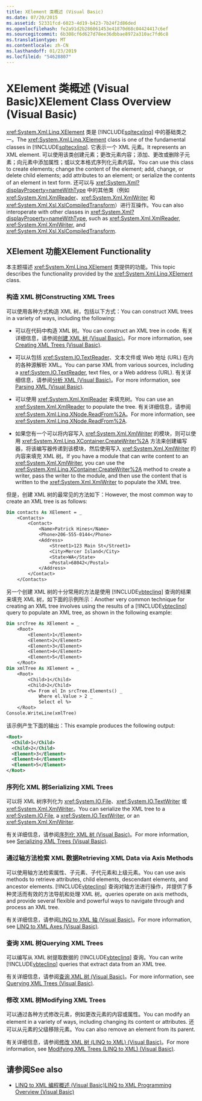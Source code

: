 ```yaml
---
title: XElement 类概述 (Visual Basic)
ms.date: 07/20/2015
ms.assetid: 52331fcd-6023-4d19-b423-7b24f2d86ded
ms.openlocfilehash: fe2a91d2b286061453e41870d68c04424417c6ef
ms.sourcegitcommit: 6b308cf6d627d78ee36dbbae8972a310ac7fd6c8
ms.translationtype: MT
ms.contentlocale: zh-CN
ms.lasthandoff: 01/23/2019
ms.locfileid: "54628807"
---
```

# <a name="xelement-class-overview-visual-basic"></a><span data-ttu-id="a35e3-102">XElement 类概述 (Visual Basic)</span><span class="sxs-lookup"><span data-stu-id="a35e3-102">XElement Class Overview (Visual Basic)</span></span>
<span data-ttu-id="a35e3-103"><xref:System.Xml.Linq.XElement> 类是 [!INCLUDE[sqltecxlinq](~/includes/sqltecxlinq-md.md)] 中的基础类之一。</span><span class="sxs-lookup"><span data-stu-id="a35e3-103">The <xref:System.Xml.Linq.XElement> class is one of the fundamental classes in [!INCLUDE[sqltecxlinq](~/includes/sqltecxlinq-md.md)].</span></span> <span data-ttu-id="a35e3-104">它表示一个 XML 元素。</span><span class="sxs-lookup"><span data-stu-id="a35e3-104">It represents an XML element.</span></span> <span data-ttu-id="a35e3-105">可以使用该类创建元素；更改元素内容；添加、更改或删除子元素；向元素中添加属性；或以文本格式序列化元素内容。</span><span class="sxs-lookup"><span data-stu-id="a35e3-105">You can use this class to create elements; change the content of the element; add, change, or delete child elements; add attributes to an element; or serialize the contents of an element in text form.</span></span> <span data-ttu-id="a35e3-106">还可以与 <xref:System.Xml?displayProperty=nameWithType> 中的其他类（例如 <xref:System.Xml.XmlReader>、<xref:System.Xml.XmlWriter> 和 <xref:System.Xml.Xsl.XslCompiledTransform>）进行互操作。</span><span class="sxs-lookup"><span data-stu-id="a35e3-106">You can also interoperate with other classes in <xref:System.Xml?displayProperty=nameWithType>, such as <xref:System.Xml.XmlReader>, <xref:System.Xml.XmlWriter>, and <xref:System.Xml.Xsl.XslCompiledTransform>.</span></span>  
  
## <a name="xelement-functionality"></a><span data-ttu-id="a35e3-107">XElement 功能</span><span class="sxs-lookup"><span data-stu-id="a35e3-107">XElement Functionality</span></span>  
 <span data-ttu-id="a35e3-108">本主题描述 <xref:System.Xml.Linq.XElement> 类提供的功能。</span><span class="sxs-lookup"><span data-stu-id="a35e3-108">This topic describes the functionality provided by the <xref:System.Xml.Linq.XElement> class.</span></span>  
  
### <a name="constructing-xml-trees"></a><span data-ttu-id="a35e3-109">构造 XML 树</span><span class="sxs-lookup"><span data-stu-id="a35e3-109">Constructing XML Trees</span></span>  
 <span data-ttu-id="a35e3-110">可以使用各种方式构造 XML 树，包括以下方式：</span><span class="sxs-lookup"><span data-stu-id="a35e3-110">You can construct XML trees in a variety of ways, including the following:</span></span>  
  
-   <span data-ttu-id="a35e3-111">可以在代码中构造 XML 树。</span><span class="sxs-lookup"><span data-stu-id="a35e3-111">You can construct an XML tree in code.</span></span> <span data-ttu-id="a35e3-112">有关详细信息，请参阅[创建 XML 树 (Visual Basic)](../../../../visual-basic/programming-guide/concepts/linq/creating-xml-trees.md)。</span><span class="sxs-lookup"><span data-stu-id="a35e3-112">For more information, see [Creating XML Trees (Visual Basic)](../../../../visual-basic/programming-guide/concepts/linq/creating-xml-trees.md).</span></span>  
  
-   <span data-ttu-id="a35e3-113">可以从包括 <xref:System.IO.TextReader>、文本文件或 Web 地址 (URL) 在内的各种源解析 XML。</span><span class="sxs-lookup"><span data-stu-id="a35e3-113">You can parse XML from various sources, including a <xref:System.IO.TextReader>, text files, or a Web address (URL).</span></span> <span data-ttu-id="a35e3-114">有关详细信息，请参阅[分析 XML (Visual Basic)](../../../../visual-basic/programming-guide/concepts/linq/parsing-xml.md)。</span><span class="sxs-lookup"><span data-stu-id="a35e3-114">For more information, see [Parsing XML (Visual Basic)](../../../../visual-basic/programming-guide/concepts/linq/parsing-xml.md).</span></span>  
  
-   <span data-ttu-id="a35e3-115">可以使用 <xref:System.Xml.XmlReader> 来填充树。</span><span class="sxs-lookup"><span data-stu-id="a35e3-115">You can use an <xref:System.Xml.XmlReader> to populate the tree.</span></span> <span data-ttu-id="a35e3-116">有关详细信息，请参阅<xref:System.Xml.Linq.XNode.ReadFrom%2A>。</span><span class="sxs-lookup"><span data-stu-id="a35e3-116">For more information, see <xref:System.Xml.Linq.XNode.ReadFrom%2A>.</span></span>  
  
-   <span data-ttu-id="a35e3-117">如果您有一个可以将内容写入 <xref:System.Xml.XmlWriter> 的模块，则可以使用 <xref:System.Xml.Linq.XContainer.CreateWriter%2A> 方法来创建编写器，将该编写器传递到该模块，然后使用写入 <xref:System.Xml.XmlWriter> 的内容来填充 XML 树。</span><span class="sxs-lookup"><span data-stu-id="a35e3-117">If you have a module that can write content to an <xref:System.Xml.XmlWriter>, you can use the <xref:System.Xml.Linq.XContainer.CreateWriter%2A> method to create a writer, pass the writer to the module, and then use the content that is written to the <xref:System.Xml.XmlWriter> to populate the XML tree.</span></span>  
  
 <span data-ttu-id="a35e3-118">但是，创建 XML 树的最常见的方法如下：</span><span class="sxs-lookup"><span data-stu-id="a35e3-118">However, the most common way to create an XML tree is as follows:</span></span>  
  
```vb  
Dim contacts As XElement = _  
    <Contacts>  
        <Contact>  
            <Name>Patrick Hines</Name>  
            <Phone>206-555-0144</Phone>  
            <Address>  
                <Street1>123 Main St</Street1>  
                <City>Mercer Island</City>  
                <State>WA</State>  
                <Postal>68042</Postal>  
            </Address>  
        </Contact>  
    </Contacts>  
```  
  
 <span data-ttu-id="a35e3-119">另一个创建 XML 树的十分常用的方法是使用 [!INCLUDE[vbteclinq](~/includes/vbteclinq-md.md)] 查询的结果来填充 XML 树，如下面的示例所示：</span><span class="sxs-lookup"><span data-stu-id="a35e3-119">Another very common technique for creating an XML tree involves using the results of a [!INCLUDE[vbteclinq](~/includes/vbteclinq-md.md)] query to populate an XML tree, as shown in the following example:</span></span>  
  
```vb  
Dim srcTree As XElement = _  
    <Root>  
        <Element>1</Element>  
        <Element>2</Element>  
        <Element>3</Element>  
        <Element>4</Element>  
        <Element>5</Element>  
    </Root>  
Dim xmlTree As XElement = _  
    <Root>  
        <Child>1</Child>  
        <Child>2</Child>  
        <%= From el In srcTree.Elements() _  
            Where el.Value > 2 _  
            Select el %>  
    </Root>  
Console.WriteLine(xmlTree)  
```  
  
 <span data-ttu-id="a35e3-120">该示例产生下面的输出：</span><span class="sxs-lookup"><span data-stu-id="a35e3-120">This example produces the following output:</span></span>  
  
```xml  
<Root>  
  <Child>1</Child>  
  <Child>2</Child>  
  <Element>3</Element>  
  <Element>4</Element>  
  <Element>5</Element>  
</Root>  
```  
  
### <a name="serializing-xml-trees"></a><span data-ttu-id="a35e3-121">序列化 XML 树</span><span class="sxs-lookup"><span data-stu-id="a35e3-121">Serializing XML Trees</span></span>  
 <span data-ttu-id="a35e3-122">可以将 XML 树序列化为 <xref:System.IO.File>、<xref:System.IO.TextWriter> 或 <xref:System.Xml.XmlWriter>。</span><span class="sxs-lookup"><span data-stu-id="a35e3-122">You can serialize the XML tree to a <xref:System.IO.File>, a <xref:System.IO.TextWriter>, or an <xref:System.Xml.XmlWriter>.</span></span>  
  
 <span data-ttu-id="a35e3-123">有关详细信息，请参阅[序列化 XML 树 (Visual Basic)](../../../../visual-basic/programming-guide/concepts/linq/serializing-xml-trees.md)。</span><span class="sxs-lookup"><span data-stu-id="a35e3-123">For more information, see [Serializing XML Trees (Visual Basic)](../../../../visual-basic/programming-guide/concepts/linq/serializing-xml-trees.md).</span></span>  
  
### <a name="retrieving-xml-data-via-axis-methods"></a><span data-ttu-id="a35e3-124">通过轴方法检索 XML 数据</span><span class="sxs-lookup"><span data-stu-id="a35e3-124">Retrieving XML Data via Axis Methods</span></span>  
 <span data-ttu-id="a35e3-125">可以使用轴方法检索属性、子元素、子代元素和上级元素。</span><span class="sxs-lookup"><span data-stu-id="a35e3-125">You can use axis methods to retrieve attributes, child elements, descendant elements, and ancestor elements.</span></span> [!INCLUDE[vbteclinq](~/includes/vbteclinq-md.md)] <span data-ttu-id="a35e3-126">查询对轴方法进行操作，并提供了多种灵活而有效的方法导航和处理 XML 树。</span><span class="sxs-lookup"><span data-stu-id="a35e3-126">queries operate on axis methods, and provide several flexible and powerful ways to navigate through and process an XML tree.</span></span>  
  
 <span data-ttu-id="a35e3-127">有关详细信息，请参阅[LINQ to XML 轴 (Visual Basic)](../../../../visual-basic/programming-guide/concepts/linq/linq-to-xml-axes.md)。</span><span class="sxs-lookup"><span data-stu-id="a35e3-127">For more information, see [LINQ to XML Axes (Visual Basic)](../../../../visual-basic/programming-guide/concepts/linq/linq-to-xml-axes.md).</span></span>  
  
### <a name="querying-xml-trees"></a><span data-ttu-id="a35e3-128">查询 XML 树</span><span class="sxs-lookup"><span data-stu-id="a35e3-128">Querying XML Trees</span></span>  
 <span data-ttu-id="a35e3-129">可以编写从 XML 树提取数据的 [!INCLUDE[vbteclinq](~/includes/vbteclinq-md.md)] 查询。</span><span class="sxs-lookup"><span data-stu-id="a35e3-129">You can write [!INCLUDE[vbteclinq](~/includes/vbteclinq-md.md)] queries that extract data from an XML tree.</span></span>  
  
 <span data-ttu-id="a35e3-130">有关详细信息，请参阅[查询 XML 树 (Visual Basic)](../../../../visual-basic/programming-guide/concepts/linq/querying-xml-trees.md)。</span><span class="sxs-lookup"><span data-stu-id="a35e3-130">For more information, see [Querying XML Trees (Visual Basic)](../../../../visual-basic/programming-guide/concepts/linq/querying-xml-trees.md).</span></span>  
  
### <a name="modifying-xml-trees"></a><span data-ttu-id="a35e3-131">修改 XML 树</span><span class="sxs-lookup"><span data-stu-id="a35e3-131">Modifying XML Trees</span></span>  
 <span data-ttu-id="a35e3-132">可以通过各种方式修改元素，例如更改元素的内容或属性。</span><span class="sxs-lookup"><span data-stu-id="a35e3-132">You can modify an element in a variety of ways, including changing its content or attributes.</span></span> <span data-ttu-id="a35e3-133">还可以从元素的父级移除元素。</span><span class="sxs-lookup"><span data-stu-id="a35e3-133">You can also remove an element from its parent.</span></span>  
  
 <span data-ttu-id="a35e3-134">有关详细信息，请参阅[修改 XML 树 (LINQ to XML) (Visual Basic)](../../../../visual-basic/programming-guide/concepts/linq/modifying-xml-trees-linq-to-xml.md)。</span><span class="sxs-lookup"><span data-stu-id="a35e3-134">For more information, see [Modifying XML Trees (LINQ to XML) (Visual Basic)](../../../../visual-basic/programming-guide/concepts/linq/modifying-xml-trees-linq-to-xml.md).</span></span>  
  
## <a name="see-also"></a><span data-ttu-id="a35e3-135">请参阅</span><span class="sxs-lookup"><span data-stu-id="a35e3-135">See also</span></span>
- [<span data-ttu-id="a35e3-136">LINQ to XML 编程概述 (Visual Basic)</span><span class="sxs-lookup"><span data-stu-id="a35e3-136">LINQ to XML Programming Overview (Visual Basic)</span></span>](../../../../visual-basic/programming-guide/concepts/linq/linq-to-xml-programming-overview.md)
